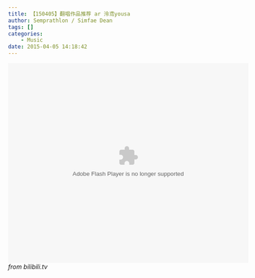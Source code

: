 ```yaml
---
title: 【150405】翻唱作品推荐 ar 泠鸢yousa
author: Semprathlon / Simfae Dean
tags: []
categories:
	- Music
date: 2015-04-05 14:18:42
---
```

<embed height="452" width="544" quality="high" allowfullscreen="true" type="application/x-shockwave-flash" src="http://share.acg.tv/flash.swf" flashvars="aid=2149900&page=1" pluginspage="http://www.adobe.com/shockwave/download/download.cgi?P1_Prod_Version=ShockwaveFlash"/>
<em>from bilibili.tv</em>